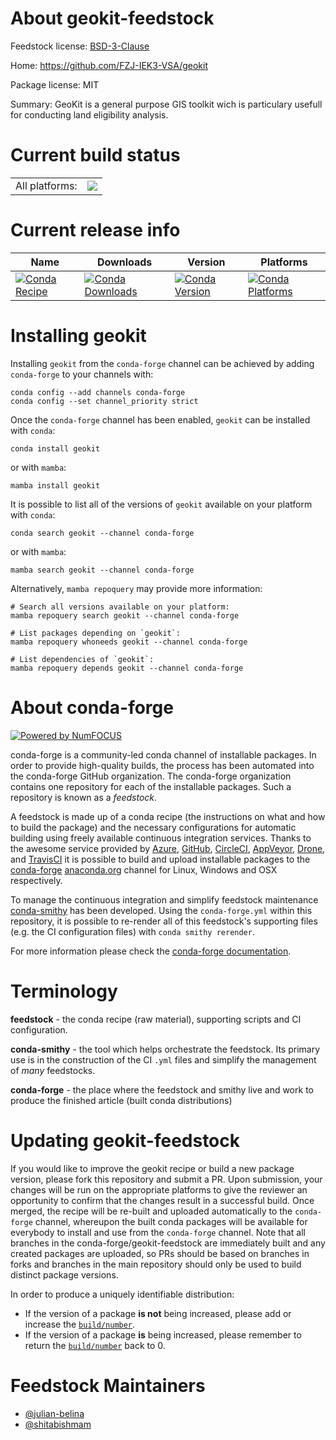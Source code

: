 About geokit-feedstock
======================

Feedstock license: [BSD-3-Clause](https://github.com/conda-forge/geokit-feedstock/blob/main/LICENSE.txt)

Home: https://github.com/FZJ-IEK3-VSA/geokit

Package license: MIT

Summary: GeoKit is a general purpose GIS toolkit wich is particulary usefull for conducting land eligibility analysis.

Current build status
====================


<table><tr><td>All platforms:</td>
    <td>
      <a href="https://dev.azure.com/conda-forge/feedstock-builds/_build/latest?definitionId=16021&branchName=main">
        <img src="https://dev.azure.com/conda-forge/feedstock-builds/_apis/build/status/geokit-feedstock?branchName=main">
      </a>
    </td>
  </tr>
</table>

Current release info
====================

| Name | Downloads | Version | Platforms |
| --- | --- | --- | --- |
| [![Conda Recipe](https://img.shields.io/badge/recipe-geokit-green.svg)](https://anaconda.org/conda-forge/geokit) | [![Conda Downloads](https://img.shields.io/conda/dn/conda-forge/geokit.svg)](https://anaconda.org/conda-forge/geokit) | [![Conda Version](https://img.shields.io/conda/vn/conda-forge/geokit.svg)](https://anaconda.org/conda-forge/geokit) | [![Conda Platforms](https://img.shields.io/conda/pn/conda-forge/geokit.svg)](https://anaconda.org/conda-forge/geokit) |

Installing geokit
=================

Installing `geokit` from the `conda-forge` channel can be achieved by adding `conda-forge` to your channels with:

```
conda config --add channels conda-forge
conda config --set channel_priority strict
```

Once the `conda-forge` channel has been enabled, `geokit` can be installed with `conda`:

```
conda install geokit
```

or with `mamba`:

```
mamba install geokit
```

It is possible to list all of the versions of `geokit` available on your platform with `conda`:

```
conda search geokit --channel conda-forge
```

or with `mamba`:

```
mamba search geokit --channel conda-forge
```

Alternatively, `mamba repoquery` may provide more information:

```
# Search all versions available on your platform:
mamba repoquery search geokit --channel conda-forge

# List packages depending on `geokit`:
mamba repoquery whoneeds geokit --channel conda-forge

# List dependencies of `geokit`:
mamba repoquery depends geokit --channel conda-forge
```


About conda-forge
=================

[![Powered by
NumFOCUS](https://img.shields.io/badge/powered%20by-NumFOCUS-orange.svg?style=flat&colorA=E1523D&colorB=007D8A)](https://numfocus.org)

conda-forge is a community-led conda channel of installable packages.
In order to provide high-quality builds, the process has been automated into the
conda-forge GitHub organization. The conda-forge organization contains one repository
for each of the installable packages. Such a repository is known as a *feedstock*.

A feedstock is made up of a conda recipe (the instructions on what and how to build
the package) and the necessary configurations for automatic building using freely
available continuous integration services. Thanks to the awesome service provided by
[Azure](https://azure.microsoft.com/en-us/services/devops/), [GitHub](https://github.com/),
[CircleCI](https://circleci.com/), [AppVeyor](https://www.appveyor.com/),
[Drone](https://cloud.drone.io/welcome), and [TravisCI](https://travis-ci.com/)
it is possible to build and upload installable packages to the
[conda-forge](https://anaconda.org/conda-forge) [anaconda.org](https://anaconda.org/)
channel for Linux, Windows and OSX respectively.

To manage the continuous integration and simplify feedstock maintenance
[conda-smithy](https://github.com/conda-forge/conda-smithy) has been developed.
Using the ``conda-forge.yml`` within this repository, it is possible to re-render all of
this feedstock's supporting files (e.g. the CI configuration files) with ``conda smithy rerender``.

For more information please check the [conda-forge documentation](https://conda-forge.org/docs/).

Terminology
===========

**feedstock** - the conda recipe (raw material), supporting scripts and CI configuration.

**conda-smithy** - the tool which helps orchestrate the feedstock.
                   Its primary use is in the construction of the CI ``.yml`` files
                   and simplify the management of *many* feedstocks.

**conda-forge** - the place where the feedstock and smithy live and work to
                  produce the finished article (built conda distributions)


Updating geokit-feedstock
=========================

If you would like to improve the geokit recipe or build a new
package version, please fork this repository and submit a PR. Upon submission,
your changes will be run on the appropriate platforms to give the reviewer an
opportunity to confirm that the changes result in a successful build. Once
merged, the recipe will be re-built and uploaded automatically to the
`conda-forge` channel, whereupon the built conda packages will be available for
everybody to install and use from the `conda-forge` channel.
Note that all branches in the conda-forge/geokit-feedstock are
immediately built and any created packages are uploaded, so PRs should be based
on branches in forks and branches in the main repository should only be used to
build distinct package versions.

In order to produce a uniquely identifiable distribution:
 * If the version of a package **is not** being increased, please add or increase
   the [``build/number``](https://docs.conda.io/projects/conda-build/en/latest/resources/define-metadata.html#build-number-and-string).
 * If the version of a package **is** being increased, please remember to return
   the [``build/number``](https://docs.conda.io/projects/conda-build/en/latest/resources/define-metadata.html#build-number-and-string)
   back to 0.

Feedstock Maintainers
=====================

* [@julian-belina](https://github.com/julian-belina/)
* [@shitabishmam](https://github.com/shitabishmam/)

